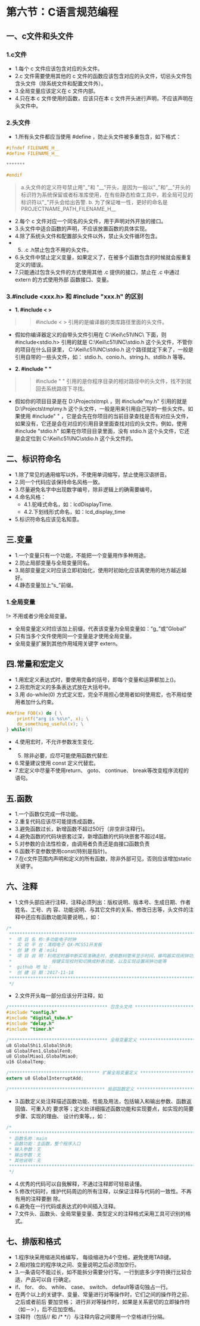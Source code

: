 # 第六节：C语言规范编程

## 一、c文件和头文件
### 1.c文件
- 1.每个 c 文件应该包含对应的头文件。
- 2.c 文件需要使用其他的 c 文件的函数应该包含对应的头文件，切忌头文件包含头文件（除系统文件和配置文件外）。
- 3.全局变量应该定义在 c 文件内部。
- 4.只在本 c 文件使用的函数，应该只在本 c 文件开头进行声明，不应该声明在头文件中。

### 2.头文件
- 1.所有头文件都应当使用 #define ，防止头文件被多重包含，如下格式：

```C
#ifndef FILENAME_H__
#define FILENAME_H__

*******

#endif
```

> a.头文件的定义符号禁止用"\_"和 "\_\_"开头，是因为一般以"\_"和”\_\_"开头的标识符为系统保留或者标准库使用，在有些静态检查工具中，若全局可见的标识符以"\_"开头会给出告警.
>  b. 为了保证唯一性，更好的命名是 PROJECTNAME_PATH_FILENAME_H__

- 2.每个 c 文件对应一个同名的头文件，用于声明对外开放的接口。
- 3.头文件中适合函数的声明，不应该放置函数的具体实现。
- 4.除了系统头文件和配置部头文件以外，禁止头文件循环包含。
- 5. .c .h禁止包含不用的头文件。
- 6.头文件中禁止定义变量，如果定义了，在被多个函数包含的时候就会报重复定义的错误。
- 7.只能通过包含头文件的方式使用其他 .c 提供的接口，禁止在 .c 中通过 extern 的方式使用外部
  函数接口、变量。

### 3.#include \<xxx.h\>  和 #include "xxx.h" 的区别
- **1. #include < >**

>> \#include < > 引用的是编译器的类库路径里面的头文件。

- 假如你编译器定义的自带头文件引用在 C:\Keil\c51\INC\ 下面，则 #include<stdio.h> 引用的就是 C:\Keil\c51\INC\stdio.h 这个头文件，不管你的项目在什么目录里， C:\Keil\c51\INC\stdio.h 这个路径就定下来了，一般是引用自带的一些头文件，如： stdio.h、conio.h、string.h、stdlib.h 等等。

- **2. #include " "**

>> \#include " " 引用的是你程序目录的相对路径中的头文件，找不到就回去系统路径下寻找。

- 假如你的项目目录是在 D:\Projects\tmp\ ，则 #include"my.h" 引用的就是 D:\Projects\tmp\my.h 这个头文件，一般是用来引用自己写的一些头文件。如果使用 #include" " ，它是会先在你项目的当前目录查找是否有对应头文件，如果没有，它还是会在对应的引用目录里面查找对应的头文件。例如，使用 #include "stdio.h" 如果在你项目目录里面，没有 stdio.h 这个头文件，它还是会定位到 C:\Keil\c51\INC\stdio.h 这个头文件的。

## 二、标识符命名
- 1.除了常见的通用缩写以外，不使用单词缩写，禁止使用汉语拼音。
- 2.同一个代码应该保持命名风格一致。
- 3.尽量避免名字中出现数字编号，除非逻辑上的确需要编号。
- 4.命名风格：
  - 4.1.驼峰式命名，如：lcdDisplayTime.
  - 4.2.下划线形式命名，如：lcd_display_time
- 5.标识符命名应该见名知意。

##  三.变量
- 1.一个变量只有一个功能，不能把一个变量用作多种用途。
- 2.防止局部变量与全局变量同名。
- 3.局部变量定义时应该立即初始化，使用时初始化应该离使用的地方越近越好。
- 4.静态变量加上“s_”前缀。

### 1.全局变量
!> 不用或者少用全局变量。
- 全局变量定义时应该加上前缀，代表该变量为全局变量如：“g_”或“Global”
- 只有当多个文件使用同一个变量是才使用全局变量。
- 全局变量扩展到其他作用域用关键字 extern。

##  四.常量和宏定义
- 1.用宏定义表达式时，要使用完备的括号，即每个变量和运算都加上()。
- 2.将宏所定义的多条表达式放在大括号中。
- 3.用 do-while(0) 方式定义宏，完全不用担心使用者如何使用宏，也不用给使用者加什么约束。

```C
#define FOO(x) do { \
    printf("arg is %s\n", x); \
    do_something_useful(x); \
} while(0)
```
- 4.使用宏时，不允许参数发生变化.
- 5. 除非必要，应尽可能使用函数代替宏.
- 6.常量建议使用 const 定义代替宏。
- 7.宏定义中尽量不使用return、 goto、 continue、 break等改变程序流程的语句。

##  五.函数
- 1.一个函数仅完成一件功能。
- 2.重复代码应该尽可能提炼成函数。
- 3.避免函数过长，新增函数不超过50行（非空非注释行)。
- 4.避免函数的代码块嵌套过深，新增函数的代码块嵌套不超过4层。
- 5.对参数的合法性检查，由调用者负责还是由接口函数负责
- 6.函数不变参数使用const(特别是指针)。
- 7.在c文件范围内声明和定义的所有函数，除非外部可见，否则应该增加static关键字。

## 六、注释
- 1.文件头部应进行注释，注释必须列出：版权说明、版本号、生成日期、作者姓名、工号、内
  容、功能说明、与其它文件的关系、修改日志等，头文件的注释中还应有函数功能简要说明。，如：
```C
/*
 *****************************************************************************************
 *	项 目 名 称:多功能电子时钟
 *  实 验 平 台：清翔电子 QX-MCS51开发板
 *	创 建 作 者：miki
 *  项 目 说 明：利用定时器中断实现准确走时，使用数码管来显示时间，蜂鸣器实现闹钟功能
 *               按键实现校时和切换成秒表功能，以及实现设置闹钟功能等
 *  github 地 址：
 *	创 建 日 期：2017-11-18
 *****************************************************************************************
 */
```

- 2.文件开头每一部分应该分开注释，如
```C
/************************************* 包含头文件 ***************************************/
#include "config.h"
#include "digital_tube.h"
#include "delay.h"
#include "timer.h"

/************************************* 全局变量定义 **************************************/
u8 GlobalShi1,GlobalShi0;
u8 GlobalFen1,GlobalFen0;
u8 GlobalMiao1,GlobalMiao0;
u16 GlobalTemp;

/********************************** 扩展全局变量定义 ************************************/
extern u8 GlobalInterruptAdd;

/************************************ 局部函数定义 **************************************/

```
- 3.函数定义处注释描述函数功能、性能及用法，包括输入和输出参数、函数返回值、可重入的
  要求等；定义处详细描述函数功能和实现要点，如实现的简要步骤、实现的理由、 设计约束等。，如：
```C
/*
 *****************************************************************************************
 * 函数名称：main
 * 函数功能：主函数，整个程序入口
 * 输入参数：无
 * 输出参数：无
 * 其他说明：无
 ******************************************************************************************
 */
```
- 4.优秀的代码可以自我解释，不通过注释即可轻易读懂。
- 5.修改代码时，维护代码周边的所有注释，以保证注释与代码的一致性。不再有用的注释要删
  除。
- 6.避免在一行代码或表达式的中间插入注释。
- 7.文件头、函数头、全局常量变量、类型定义的注释格式采用工具可识别的格式。

## 七、排版和格式
- 1.程序块采用缩进风格编写， 每级缩进为4个空格，避免使用TAB键。
- 2.相对独立的程序块之间、变量说明之后必须加空行。
- 3.一条语句不能过长，如不能拆分需要分行写。一行到底多少字符换行比较合适，产品可以自
  行确定。
- if、 for、 do、 while、 case、 switch、 default等语句独占一行。
- 在两个以上的关键字、变量、常量进行对等操作时，它们之间的操作符之前、之后或者前后
  要加空格； 进行非对等操作时，如果是关系密切的立即操作符（如－>），后不应加空格。
- 注释符（包括// 和 /*  */）与注释内容之间要用一个空格进行分隔。

